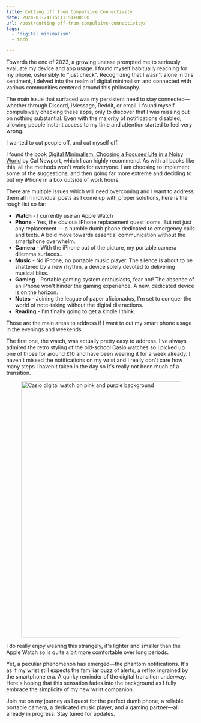 ```yaml
---
title: Cutting off from Compulsive Connectivity
date: 2024-01-24T15:11:51+00:00
url: /post/cutting-off-from-compulsive-connectivity/
tags:
  - 'digital minimalism'
  - tech

---
```

Towards the end of 2023, a growing unease prompted me to seriously evaluate my device and app usage. I found myself habitually reaching for my phone, ostensibly to "just check". Recognizing that I wasn't alone in this sentiment, I delved into the realm of digital minimalism and connected with various communities centered around this philosophy.

The main issue that surfaced was my persistent need to stay connected— whether through Discord, iMessage, Reddit, or email. I found myself compulsively checking these apps, only to discover that I was missing out on nothing substantial. Even with the majority of notifications disabled, allowing people instant access to my time and attention started to feel very wrong.

I wanted to cut people off, and cut myself off. 

I found the book [Digital Minimalism: Choosing a Focused Life in a Noisy World](https://amzn.to/3UaFteI) by Cal Newport, which I can highly recommend. As with all books like this, all the methods won't work for everyone. I am choosing to implement some of the suggestions, and then going far more extreme and deciding to put my iPhone in a box outside of work hours.

There are multiple issues which will need overcoming and I want to address them all in individual posts as I come up with proper solutions, here is the rough list so far:

  * **Watch** - I currently use an Apple Watch
  * **Phone** - Yes, the obvious iPhone replacement quest looms. But not just any replacement — a humble dumb phone dedicated to emergency calls and texts. A bold move towards essential communication without the smartphone overwhelm.
  * **Camera** - With the iPhone out of the picture, my portable camera dilemma surfaces..
  * **Music** - No iPhone, no portable music player. The silence is about to be shattered by a new rhythm, a device solely devoted to delivering musical bliss.
  * **Gaming** - Portable gaming system enthusiasts, fear not! The absence of an iPhone won't hinder the gaming experience. A new, dedicated device is on the horizon.
  * **Notes** - Joining the league of paper aficionados, I'm set to conquer the world of note-taking without the digital distractions.
  * **Reading** - I'm finally going to get a kindle I think.

Those are the main areas to address if I want to cut my smart phone usage in the evenings and weekends.

The first one, the watch, was actually pretty easy to address. I've always admired the retro styling of the old-school Casio watches so I picked up one of those for around £10 and have been wearing it for a week already. I haven't missed the notifications on my wrist and I really don't care how many steps I haven't taken in the day so it's really not been much of a transition.<figure class="wp-block-image size-large is-style-rounded">

<img data-dominant-color="5f3655" data-has-transparency="false" style="--dominant-color: #5f3655;" loading="lazy" decoding="async" width="1024" height="683" src="https://i0.wp.com/danbaker.dev/wp-content/uploads/2024/01/DSCF3156-1024x683.webp?resize=1024%2C683&#038;ssl=1" alt="Casio digital watch on pink and purple background" class="not-transparent wp-image-170" srcset="https://i0.wp.com/danbaker.dev/wp-content/uploads/2024/01/DSCF3156-jpg.webp?resize=1024%2C683&ssl=1 1024w, https://i0.wp.com/danbaker.dev/wp-content/uploads/2024/01/DSCF3156-jpg.webp?resize=300%2C200&ssl=1 300w, https://i0.wp.com/danbaker.dev/wp-content/uploads/2024/01/DSCF3156-jpg.webp?resize=768%2C512&ssl=1 768w, https://i0.wp.com/danbaker.dev/wp-content/uploads/2024/01/DSCF3156-jpg.webp?resize=1536%2C1024&ssl=1 1536w, https://i0.wp.com/danbaker.dev/wp-content/uploads/2024/01/DSCF3156-jpg.webp?w=2048&ssl=1 2048w" sizes="(max-width: 1000px) 100vw, 1000px" data-recalc-dims="1" /> </figure> 

I do really enjoy wearing this strangely, it's lighter and smaller than the Apple Watch so is quite a bit more comfortable over long periods.

Yet, a peculiar phenomenon has emerged—the phantom notifications. It's as if my wrist still expects the familiar buzz of alerts, a reflex ingrained by the smartphone era. A quirky reminder of the digital transition underway. Here's hoping that this sensation fades into the background as I fully embrace the simplicity of my new wrist companion.

Join me on my journey as I quest for the perfect dumb phone, a reliable portable camera, a dedicated music player, and a gaming partner—all already in progress. Stay tuned for updates.